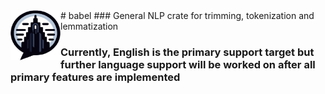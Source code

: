  <img align="left" src="https://raw.githubusercontent.com/BradenEverson/babel/master/babel.svg" width="80px" height="80px" alt="babel logo icon">
# babel
### General NLP crate for trimming, tokenization and lemmatization 

### Currently, English is the primary support target but further language support will be worked on after all primary features are implemented
